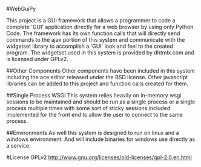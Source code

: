 #WebGuiPy

This project is a GUI framework that allows a programmer to code a complete 'GUI' application directly for a web browser by using only Python Code.  The framework has its own function calls that will directly send commands to the ajax portion of this system and communicate with the widgetset library to accomplish a 'GUI' look and feel to the created program.  The widgetset used in this system is provided by dhtmlx.com and is licensed under GPLv2.
    
##Other Components
Other components have been included in this system including the ace editor released under the BSD license.  Other javascript libraries can be added to this project and function calls created for them.

##Single Process WSGI
This system relies heavily on in-memory wsgi sessions to be maintained and should be run as a single process or a single process multiple times with some sort of sticky sessions included implemented for the front end to allow the user to connect to the same process.
    
##Environments
As well this system is designed to run on linux and a windows environment.  And will include binaries for windows use directly as a service.
    
  

#License
GPLv2 
http://www.gnu.org/licenses/old-licenses/gpl-2.0.en.html
